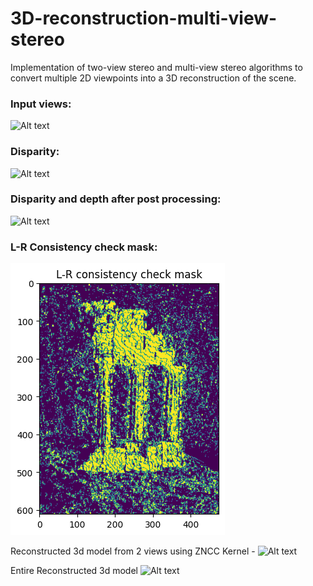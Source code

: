 # 3D-reconstruction-multi-view-stereo
Implementation of two-view stereo and multi-view stereo algorithms to convert multiple 2D viewpoints into a 3D reconstruction of the scene.

### **Input views**: <br/>
![Alt text](output/multiviewSFM/input_images.png)

### **Disparity**: <br/>
![Alt text](output/disparity.png)

### **Disparity and depth after post processing**: <br/>
![Alt text](output/multiviewSFM/disparity_after_postprocessing.png)

### **L-R Consistency check mask**: <br/>
![Alt text](output/LRconsistency.png)

Reconstructed 3d model from 2 views using ZNCC Kernel -
![Alt text](output/multiviewSFM/zncc.png)

Entire Reconstructed 3d model
![Alt text](output/multiviewSFM/fullView.png)
